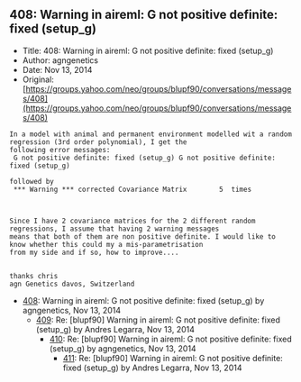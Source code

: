 ## 408: Warning in aireml: G not positive definite: fixed (setup_g)

- Title: 408: Warning in aireml: G not positive definite: fixed (setup_g)
- Author: agngenetics
- Date: Nov 13, 2014
- Original: [https://groups.yahoo.com/neo/groups/blupf90/conversations/messages/408](https://groups.yahoo.com/neo/groups/blupf90/conversations/messages/408)

```
In a model with animal and permanent environment modelled wit a random regression (3rd order polynomial), I get the
following error messages:
 G not positive definite: fixed (setup_g) G not positive definite: fixed (setup_g)

followed by
 *** Warning *** corrected Covariance Matrix		5  times



Since I have 2 covariance matrices for the 2 different random regressions, I assume that having 2 warning messages
means that both of them are non positive definite. I would like to know whether this could my a mis-parametrisation
from my side and if so, how to improve....


thanks chris
agn Genetics davos, Switzerland
```

- [408](0408.md): Warning in aireml: G not positive definite: fixed (setup_g) by agngenetics, Nov 13, 2014
    - [409](0409.md): Re: [blupf90] Warning in aireml: G not positive definite: fixed (setup_g) by Andres Legarra, Nov 13, 2014
        - [410](0410.md): Re: [blupf90] Warning in aireml: G not positive definite: fixed (setup_g) by agngenetics, Nov 13, 2014
            - [411](0411.md): Re: [blupf90] Warning in aireml: G not positive definite: fixed (setup_g) by Andres Legarra, Nov 13, 2014
